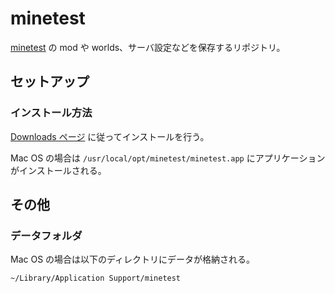 # minetest

[minetest](https://www.minetest.net/) の mod や worlds、サーバ設定などを保存するリポジトリ。

## セットアップ

### インストール方法

[Downloads ページ](https://www.minetest.net/downloads/) に従ってインストールを行う。

Mac OS の場合は `/usr/local/opt/minetest/minetest.app` にアプリケーションがインストールされる。

## その他

### データフォルダ

Mac OS の場合は以下のディレクトリにデータが格納される。

`~/Library/Application Support/minetest`
